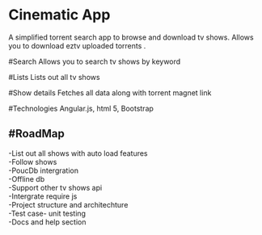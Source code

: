 # Cinematic App
A simplified torrent search app to browse and download tv shows. Allows you to download eztv uploaded torrents .

#Search
  Allows you to search tv shows by keyword

#Lists
  Lists out all tv shows

#Show details 
Fetches all data along with torrent magnet link

#Technologies 
  Angular.js,
  html 5,
  Bootstrap


#RoadMap
--------
-List out all shows with auto load features <br>
-Follow shows <br>
-PoucDb intergration<br>
-Offline db<br>
-Support other tv shows api<br>
-Intergrate require js <br>
-Project structure and architechture<br>
-Test case- unit testing<br>
-Docs and help section<br>
